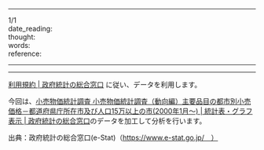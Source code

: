 <hr>
1/1
<br>
date_reading:
<br>
thought:
<br>
words:
<br>
reference:<hr>
<hr>

[利用規約 | 政府統計の総合窓口](https://www.e-stat.go.jp/terms-of-use) に従い、データを利用します。

今回は、[小売物価統計調査 小売物価統計調査（動向編）主要品目の都市別小売価格－都道府県庁所在市及び人口15万以上の市(2000年1月～) | 統計表・グラフ表示 | 政府統計の総合窓口](https://www.e-stat.go.jp/dbview?sid=0003421913)のデータを加工して分析を行います。

出典：政府統計の総合窓口(e-Stat)（https://www.e-stat.go.jp/　）